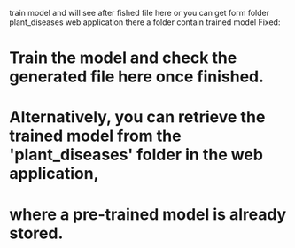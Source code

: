 train model and will see after fished file here or you can get form folder plant_diseases web application there a folder contain trained model
Fixed:

# Train the model and check the generated file here once finished.
# Alternatively, you can retrieve the trained model from the 'plant_diseases' folder in the web application,
# where a pre-trained model is already stored.